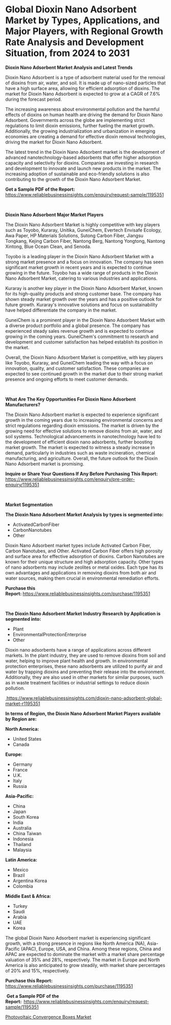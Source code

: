 <p><h1>Global Dioxin Nano Adsorbent Market by Types, Applications, and Major Players, with Regional Growth Rate Analysis and Development Situation, from 2024 to 2031</h1></p><p><strong>Dioxin Nano Adsorbent Market Analysis and Latest Trends</strong></p>
<p><p>Dioxin Nano Adsorbent is a type of adsorbent material used for the removal of dioxins from air, water, and soil. It is made up of nano-sized particles that have a high surface area, allowing for efficient adsorption of dioxins. The market for Dioxin Nano Adsorbent is expected to grow at a CAGR of 7.6% during the forecast period.</p><p>The increasing awareness about environmental pollution and the harmful effects of dioxins on human health are driving the demand for Dioxin Nano Adsorbent. Governments across the globe are implementing strict regulations to limit dioxin emissions, further fueling the market growth. Additionally, the growing industrialization and urbanization in emerging economies are creating a demand for effective dioxin removal technologies, driving the market for Dioxin Nano Adsorbent.</p><p>The latest trend in the Dioxin Nano Adsorbent market is the development of advanced nanotechnology-based adsorbents that offer higher adsorption capacity and selectivity for dioxins. Companies are investing in research and development to innovate and launch new products in the market. The increasing adoption of sustainable and eco-friendly solutions is also contributing to the growth of the Dioxin Nano Adsorbent Market.</p></p>
<p><strong>Get a Sample PDF of the Report:&nbsp;</strong> <a href="https://www.reliablebusinessinsights.com/enquiry/request-sample/1195351">https://www.reliablebusinessinsights.com/enquiry/request-sample/1195351</a></p>
<p>&nbsp;</p>
<p><strong>Dioxin Nano Adsorbent Major Market Players</strong></p>
<p><p>The Dioxin Nano Adsorbent Market is highly competitive with key players such as Toyobo, Kuraray, Unitika, GuneiChem, Evertech Envisafe Ecology, Awa Paper, HP Materials Solutions, Sutong Carbon Fiber, Jiangsu Tongkang, Kejing Carbon Fiber, Nantong Berg, Nantong Yongtong, Nantong Xintong, Blue Ocean Clean, and Senoda. </p><p>Toyobo is a leading player in the Dioxin Nano Adsorbent Market with a strong market presence and a focus on innovation. The company has seen significant market growth in recent years and is expected to continue growing in the future. Toyobo has a wide range of products in the Dioxin Nano Adsorbent Market, catering to various industries and applications.</p><p>Kuraray is another key player in the Dioxin Nano Adsorbent Market, known for its high-quality products and strong customer base. The company has shown steady market growth over the years and has a positive outlook for future growth. Kuraray's innovative solutions and focus on sustainability have helped differentiate the company in the market.</p><p>GuneiChem is a prominent player in the Dioxin Nano Adsorbent Market with a diverse product portfolio and a global presence. The company has experienced steady sales revenue growth and is expected to continue growing in the coming years. GuneiChem's commitment to research and development and customer satisfaction has helped establish its position in the market.</p><p>Overall, the Dioxin Nano Adsorbent Market is competitive, with key players like Toyobo, Kuraray, and GuneiChem leading the way with a focus on innovation, quality, and customer satisfaction. These companies are expected to see continued growth in the market due to their strong market presence and ongoing efforts to meet customer demands.</p></p>
<p>&nbsp;</p>
<p><strong>What Are The Key Opportunities For Dioxin Nano Adsorbent Manufacturers?</strong></p>
<p><p>The Dioxin Nano Adsorbent market is expected to experience significant growth in the coming years due to increasing environmental concerns and strict regulations regarding dioxin emissions. The market is driven by the growing need for effective solutions to remove dioxins from air, water, and soil systems. Technological advancements in nanotechnology have led to the development of efficient dioxin nano adsorbents, further boosting market growth. The market is expected to witness a steady increase in demand, particularly in industries such as waste incineration, chemical manufacturing, and agriculture. Overall, the future outlook for the Dioxin Nano Adsorbent market is promising.</p></p>
<p><strong>Inquire or Share Your Questions If Any Before Purchasing This Report:</strong> <a href="https://www.reliablebusinessinsights.com/enquiry/pre-order-enquiry/1195351">https://www.reliablebusinessinsights.com/enquiry/pre-order-enquiry/1195351</a></p>
<p>&nbsp;</p>
<p><strong>Market Segmentation</strong></p>
<p><strong>The Dioxin Nano Adsorbent Market Analysis by types is segmented into:</strong></p>
<p><ul><li>ActivatedCarbonFiber</li><li>CarbonNanotubes</li><li>Other</li></ul></p>
<p><p>Dioxin Nano Adsorbent market types include Activated Carbon Fiber, Carbon Nanotubes, and Other. Activated Carbon Fiber offers high porosity and surface area for effective adsorption of dioxins. Carbon Nanotubes are known for their unique structure and high adsorption capacity. Other types of nano adsorbents may include zeolites or metal oxides. Each type has its own advantages and applications in removing dioxins from both air and water sources, making them crucial in environmental remediation efforts.</p></p>
<p><strong>Purchase this Report:&nbsp;</strong><a href="https://www.reliablebusinessinsights.com/purchase/1195351">https://www.reliablebusinessinsights.com/purchase/1195351</a></p>
<p>&nbsp;</p>
<p><strong>The Dioxin Nano Adsorbent Market Industry Research by Application is segmented into:</strong></p>
<p><ul><li>Plant</li><li>EnvironmentalProtectionEnterprise</li><li>Other</li></ul></p>
<p><p>Dioxin nano adsorbents have a range of applications across different markets. In the plant industry, they are used to remove dioxins from soil and water, helping to improve plant health and growth. In environmental protection enterprises, these nano adsorbents are utilized to purify air and water by trapping dioxins and preventing their release into the environment. Additionally, they are also used in other markets for similar purposes, such as in waste treatment facilities or industrial settings to reduce dioxin pollution.</p></p>
<p><a href="https://www.reliablebusinessinsights.com/dioxin-nano-adsorbent-global-market-r1195351">&nbsp;https://www.reliablebusinessinsights.com/dioxin-nano-adsorbent-global-market-r1195351</a></p>
<p><strong>In terms of Region, the Dioxin Nano Adsorbent Market Players available by Region are:</strong></p>
<p>
    <p> <strong> North America: </strong>
        <ul>
            <li>United States</li>
            <li>Canada</li>
        </ul>
        </p> 
    <p> <strong> Europe: </strong>
        <ul>
            <li>Germany</li>
            <li>France</li>
            <li>U.K.</li>
            <li>Italy</li>
            <li>Russia</li>
        </ul>
        </p> 
    <p> <strong> Asia-Pacific: </strong>
        <ul>
            <li>China</li>
            <li>Japan</li>
            <li>South Korea</li>
            <li>India</li>
            <li>Australia</li>
            <li>China Taiwan</li>
            <li>Indonesia</li>
            <li>Thailand</li>
            <li>Malaysia</li>
        </ul>
        </p> 
    <p> <strong> Latin America: </strong>
        <ul>
            <li>Mexico</li>
            <li>Brazil</li>
            <li>Argentina Korea</li>
            <li>Colombia</li>
        </ul>
        </p> 
    <p> <strong> Middle East & Africa: </strong>
        <ul>
            <li>Turkey</li>
            <li>Saudi</li>
            <li>Arabia</li>
            <li>UAE</li>
            <li>Korea</li>
        </ul>
    </p>
    </p>
<p><p>The global Dioxin Nano Adsorbent market is experiencing significant growth, with a strong presence in regions like North America (NA), Asia-Pacific (APAC), Europe, USA, and China. Among these regions, China and APAC are expected to dominate the market with a market share percentage valuation of 35% and 28%, respectively. The market in Europe and North America is also anticipated to grow steadily, with market share percentages of 20% and 15%, respectively.</p></p>
<p><strong>Purchase this Report: </strong><a href="https://www.reliablebusinessinsights.com/purchase/1195351">https://www.reliablebusinessinsights.com/purchase/1195351</a></p>
<p>&nbsp;<strong>Get a Sample PDF of the Report:&nbsp;&nbsp;</strong><a href="https://www.reliablebusinessinsights.com/enquiry/request-sample/1195351">https://www.reliablebusinessinsights.com/enquiry/request-sample/1195351</a></p>
<p><strong></strong></p>
<p><p><a href="https://github.com/irfadac/Market-Research-Report-List-3/blob/main/photovoltaic-convergence-boxes-market.md">Photovoltaic Convergence Boxes Market</a></p></p>